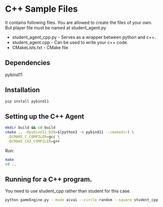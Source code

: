 #  C++ Sample Files

It contains following files. You are allowed to create the files of your own. But player file must be named at student_agent.py

- student_agent_cpp.py - Serves as a wrapper between python and c++.
- student_agent.cpp - Can be used to write your c++ code.
- CMakeLists.txt - CMake file

## Dependencies
pybind11

## Installation
```sh
pip install pybind11
```

## Setting up the C++ Agent

```sh
mkdir build && cd build
cmake .. -Dpybind11_DIR=$(python3 -m pybind11 --cmakedir) \
 -DCMAKE_C_COMPILER=gcc \
 -DCMAKE_CXX_COMPILER=g++
```
Run:

```sh
make
cd ..
```

## Running for a C++ program.

You need to use student_cpp rather than student for this case.

```sh
python gameEngine.py --mode aivai --circle random --square student_cpp
```

